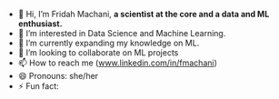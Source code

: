 - 👋 Hi, I’m Fridah Machani, **a scientist at the core and a data and ML enthusiast.** 
- 👀 I’m interested in Data Science and Machine Learning.   
- 🌱 I’m currently expanding my knowledge on ML.
- 💞️ I’m looking to collaborate on ML projects
- 📫 How to reach me (www.linkedin.com/in/fmachani)  
- 😄 Pronouns: she/her
- ⚡ Fun fact: 

<!---
machanifrida/machanifrida is a ✨ special ✨ repository because its `README.md` (this file) appears on your GitHub profile.
You can click the Preview link to take a look at your changes.
--->
